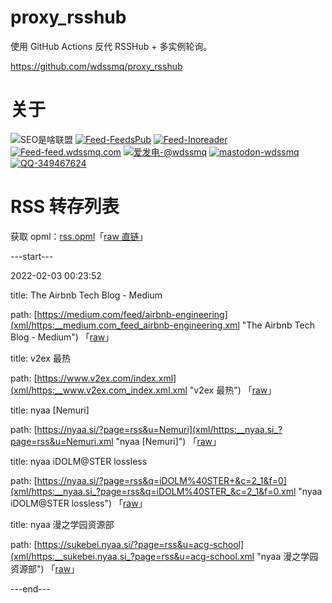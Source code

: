 # proxy_rsshub

使用 GitHub Actions 反代 RSSHub + 多实例轮询。

https://github.com/wdssmq/proxy_rsshub

# 关于

<p><img src="https://img.shields.io/badge/-SEO%E6%98%AF%E5%95%A5%E8%81%94%E7%9B%9F-yellowgreen" title="SEO是啥联盟" alt="SEO是啥联盟"> <a target="_blank" title="Feed-FeedsPub" href="https://feeds.pub/feed/https%3A%2F%2Fwww.wdssmq.com%2Ffeed.php"><img src="https://img.shields.io/badge/Feed-FeedsPub-brightgreen" title="Feed-FeedsPub" alt="Feed-FeedsPub"></a> <a target="_blank" title="Feed-Inoreader" href="https://www.innoreader.com/feed/https%3A%2F%2Fwww.wdssmq.com%2Ffeed.php"><img src="https://img.shields.io/badge/Feed-Inoreader-blue" title="Feed-Inoreader" alt="Feed-Inoreader"></a> <a target="_blank" title="Feed-feed.wdssmq.com" href="https://feed.wdssmq.com"><img src="https://img.shields.io/badge/Feed-feed.wdssmq.com-yellow" title="Feed-feed.wdssmq.com" alt="Feed-feed.wdssmq.com"></a> <a target="_blank" title="爱发电-@wdssmq" href="https://afdian.net/@wdssmq"><img src="https://img.shields.io/badge/%E7%88%B1%E5%8F%91%E7%94%B5-%40wdssmq-blueviolet" title="爱发电-@wdssmq" alt="爱发电-@wdssmq"></a> <a target="_blank" title="mastodon-wdssmq" href="https://wxw.moe/@wdssmq"><img src="https://img.shields.io/mastodon/follow/142218?domain=https%3A%2F%2Fwxw.moe%2F" title="mastodon-wdssmq" alt="mastodon-wdssmq"></a> <a target="_blank" title="QQ-349467624" href="https://wpa.qq.com/msgrd?v=3&uin=349467624&site=qq&menu=yes"><img src="https://img.shields.io/badge/QQ-349467624-0086F9" title="QQ-349467624" alt="QQ-349467624"></a></p>

# RSS 转存列表

获取 opml：[rss.opml](rss.opml "查看 opml")「[raw 直链](rss.opml?raw=true "raw 直链")」

---start---

2022-02-03 00:23:52

title: The Airbnb Tech Blog - Medium

path: [https://medium.com/feed/airbnb-engineering](xml/https:__medium.com_feed_airbnb-engineering.xml "The Airbnb Tech Blog - Medium") 「[raw](xml/https:__medium.com_feed_airbnb-engineering.xml?raw=true "The Airbnb Tech Blog - Medium")」

title: v2ex 最热

path: [https://www.v2ex.com/index.xml](xml/https:__www.v2ex.com_index.xml.xml "v2ex 最热") 「[raw](xml/https:__www.v2ex.com_index.xml.xml?raw=true "v2ex 最热")」

title: nyaa [Nemuri]

path: [https://nyaa.si/?page=rss&u=Nemuri](xml/https:__nyaa.si_?page=rss&u=Nemuri.xml "nyaa [Nemuri]") 「[raw](xml/https:__nyaa.si_?page=rss&u=Nemuri.xml?raw=true "nyaa [Nemuri]")」

title: nyaa iDOLM@STER lossless

path: [https://nyaa.si/?page=rss&q=iDOLM%40STER+&c=2_1&f=0](xml/https:__nyaa.si_?page=rss&q=iDOLM%40STER_&c=2_1&f=0.xml "nyaa iDOLM@STER lossless") 「[raw](xml/https:__nyaa.si_?page=rss&q=iDOLM%40STER_&c=2_1&f=0.xml?raw=true "nyaa iDOLM@STER lossless")」

title: nyaa 漫之学园资源部

path: [https://sukebei.nyaa.si/?page=rss&u=acg-school](xml/https:__sukebei.nyaa.si_?page=rss&u=acg-school.xml "nyaa 漫之学园资源部") 「[raw](xml/https:__sukebei.nyaa.si_?page=rss&u=acg-school.xml?raw=true "nyaa 漫之学园资源部")」


---end---
